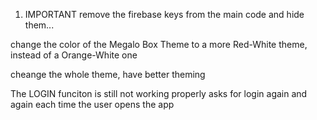 1. IMPORTANT
remove the firebase keys from the main code and hide them...

change the color of the Megalo Box Theme to a more Red-White theme, instead of a Orange-White one


cheange the whole theme, have better theming 

The LOGIN funciton is still not working properly
asks for login again and again
each time the user opens the app
